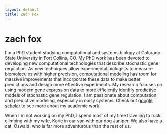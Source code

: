 ```yaml
---
layout: default
title: Zach Fox 
---
```

# zach fox 
I'm a PhD student studying computational and systems biology at Colorado State University in Fort Collins, CO. 
My PhD work has been devoted to developing new computational technologies that describe stochastic gene regulation. 
As new techniques allow experimental biologists to measure biomolecules with higher precision, computational modeling has room for massive improvements that incorporate these data to make better predictions and design more effective experiments. 
My research focuses on using modern gene expression data to more efficiently identify predictive models of stochastic gene regulation. I am passionate about computation and predictive modeling, especially in noisy systems. Check out [google scholar](href="https://scholar.google.com/citations?user=PrYu53UAAAAJ&hl=en") to see more about my academic work. 


When I'm not working on my PhD, I spend most of my time traveling to rock climbing with my wife, Korie in our van with our dog Juniper. We also have a cat, Oswald, who is far more adventurous than the rest of us. 

